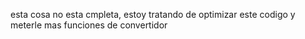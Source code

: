 esta cosa no esta cmpleta, estoy tratando de optimizar este codigo y meterle mas funciones de convertidor
